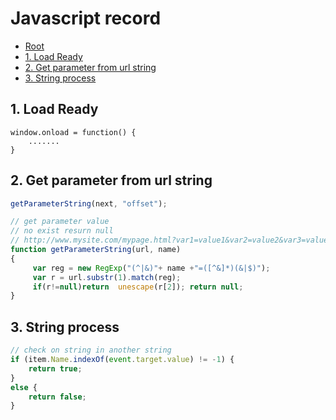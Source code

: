 ﻿# Javascript record

*   [Root](../README.md)
*	[1. Load Ready](#a1)
*	[2. Get parameter from url string](#a2)
*	[3. String process](#a3)

<h2 id="a1">1. Load Ready</h2>

```
window.onload = function() {
	.......
}
```

<h2 id="a2">2. Get parameter from url string</h2>

```javascript
getParameterString(next, "offset");

// get parameter value 
// no exist resurn null
// http://www.mysite.com/mypage.html?var1=value1&var2=value2&var3=value3
function getParameterString(url, name)
{
     var reg = new RegExp("(^|&)"+ name +"=([^&]*)(&|$)");
     var r = url.substr(1).match(reg);
     if(r!=null)return  unescape(r[2]); return null;
}
```

<h2 id="a3">3. String process</h2>

```javascript
// check on string in another string
if (item.Name.indexOf(event.target.value) != -1) {
	return true;
}
else {
	return false;
}

```
